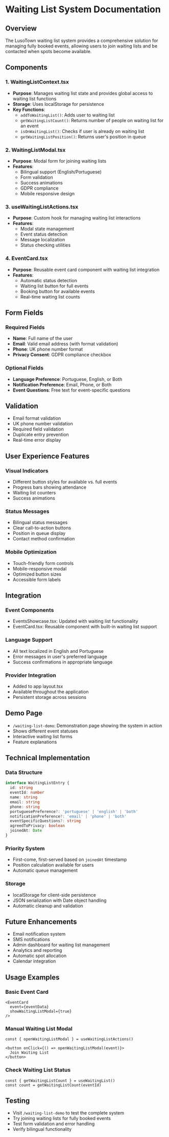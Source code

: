 # Waiting List System Documentation

## Overview
The LusoTown waiting list system provides a comprehensive solution for managing fully booked events, allowing users to join waiting lists and be contacted when spots become available.

## Components

### 1. WaitingListContext.tsx
- **Purpose**: Manages waiting list state and provides global access to waiting list functions
- **Storage**: Uses localStorage for persistence
- **Key Functions**:
  - `addToWaitingList()`: Adds user to waiting list
  - `getWaitingListCount()`: Returns number of people on waiting list for an event
  - `isOnWaitingList()`: Checks if user is already on waiting list
  - `getWaitingListPosition()`: Returns user's position in queue

### 2. WaitingListModal.tsx
- **Purpose**: Modal form for joining waiting lists
- **Features**:
  - Bilingual support (English/Portuguese)
  - Form validation
  - Success animations
  - GDPR compliance
  - Mobile responsive design

### 3. useWaitingListActions.tsx
- **Purpose**: Custom hook for managing waiting list interactions
- **Features**:
  - Modal state management
  - Event status detection
  - Message localization
  - Status checking utilities

### 4. EventCard.tsx
- **Purpose**: Reusable event card component with waiting list integration
- **Features**:
  - Automatic status detection
  - Waiting list button for full events
  - Booking button for available events
  - Real-time waiting list counts

## Form Fields

### Required Fields
- **Name**: Full name of the user
- **Email**: Valid email address (with format validation)
- **Phone**: UK phone number format
- **Privacy Consent**: GDPR compliance checkbox

### Optional Fields
- **Language Preference**: Portuguese, English, or Both
- **Notification Preference**: Email, Phone, or Both
- **Event Questions**: Free text for event-specific questions

## Validation
- Email format validation
- UK phone number validation
- Required field validation
- Duplicate entry prevention
- Real-time error display

## User Experience Features

### Visual Indicators
- Different button styles for available vs. full events
- Progress bars showing attendance
- Waiting list counters
- Success animations

### Status Messages
- Bilingual status messages
- Clear call-to-action buttons
- Position in queue display
- Contact method confirmation

### Mobile Optimization
- Touch-friendly form controls
- Mobile-responsive modal
- Optimized button sizes
- Accessible form labels

## Integration

### Event Components
- EventsShowcase.tsx: Updated with waiting list functionality
- EventCard.tsx: Reusable component with built-in waiting list support

### Language Support
- All text localized in English and Portuguese
- Error messages in user's preferred language
- Success confirmations in appropriate language

### Provider Integration
- Added to app layout.tsx
- Available throughout the application
- Persistent storage across sessions

## Demo Page
- `/waiting-list-demo`: Demonstration page showing the system in action
- Shows different event statuses
- Interactive waiting list forms
- Feature explanations

## Technical Implementation

### Data Structure
```typescript
interface WaitingListEntry {
  id: string
  eventId: number
  name: string
  email: string
  phone: string
  portuguesePreference?: 'portuguese' | 'english' | 'both'
  notificationPreference?: 'email' | 'phone' | 'both'
  eventSpecificQuestions?: string
  agreedToPrivacy: boolean
  joinedAt: Date
}
```

### Priority System
- First-come, first-served based on `joinedAt` timestamp
- Position calculation available for users
- Automatic queue management

### Storage
- localStorage for client-side persistence
- JSON serialization with Date object handling
- Automatic cleanup and validation

## Future Enhancements
- Email notification system
- SMS notifications
- Admin dashboard for waiting list management
- Analytics and reporting
- Automatic spot allocation
- Calendar integration

## Usage Examples

### Basic Event Card
```tsx
<EventCard 
  event={eventData} 
  showWaitingListModal={true} 
/>
```

### Manual Waiting List Modal
```tsx
const { openWaitingListModal } = useWaitingListActions()

<button onClick={() => openWaitingListModal(event)}>
  Join Waiting List
</button>
```

### Check Waiting List Status
```tsx
const { getWaitingListCount } = useWaitingList()
const count = getWaitingListCount(eventId)
```

## Testing
- Visit `/waiting-list-demo` to test the complete system
- Try joining waiting lists for fully booked events
- Test form validation and error handling
- Verify bilingual functionality